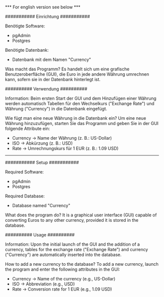 *** For english version see below ***

###########
Einrichtung
###########

Benötigte Software:
- pgAdmin
- Postgres

Benötigte Datenbank:
- Datenbank mit dem Namen "Currency"

Was macht das Programm?
Es handelt sich um eine grafische Benutzeroberfläche (GUI), die Euro in jede andere Währung umrechnen kann, sofern sie in der Datenbank hinterlegt ist.

##########
Verwendung
##########

Information:
Beim ersten Start der GUI und dem Hinzufügen einer Währung werden automatisch Tabellen für den Wechselkurs ("Exchange Rate") und Währung ("Currency") in die Datenbank eingefügt.

Wie fügt man eine neue Währung in die Datenbank ein?
Um eine neue Währung hinzuzufügen, starten Sie das Programm und geben Sie in der GUI folgende Attribute ein:

- Currency -> Name der Währung (z. B.: US-Dollar)
- ISO -> Abkürzung (z. B.: USD)
- Rate -> Umrechnungskurs für 1 EUR (z. B.: 1.09 USD)

-------------------------------------------------------------------------

###########
Setup
###########

Required Software:
- pgAdmin
- Postgres

Required Database:
- Database named "Currency"

What does the program do?
It is a graphical user interface (GUI) capable of converting Euros to any other currency, provided it is stored in the database.

##########
Usage
##########

Information:
Upon the initial launch of the GUI and the addition of a currency, tables for the exchange rate ("Exchange Rate") and currency ("Currency") are automatically inserted into the database.

How to add a new currency to the database?
To add a new currency, launch the program and enter the following attributes in the GUI:

- Currency -> Name of the currency (e.g., US-Dollar)
- ISO -> Abbreviation (e.g., USD)
- Rate -> Conversion rate for 1 EUR (e.g., 1.09 USD)
